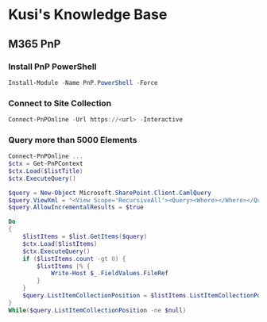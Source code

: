 # Kusi's Knowledge Base

## M365 PnP

### Install PnP PowerShell

```powershell
Install-Module -Name PnP.PowerShell -Force
```

### Connect to Site Collection

```powershell
Connect-PnPOnline -Url https://<url> -Interactive
```

### Query more than 5000 Elements

```powershell
Connect-PnPOnline ...
$ctx = Get-PnPContext
$ctx.Load($listTitle)
$ctx.ExecuteQuery()

$query = New-Object Microsoft.SharePoint.Client.CamlQuery
$query.ViewXml = "<View Scope='RecursiveAll'><Query><Where></Where></Query><RowLimit Paged='TRUE'>500</RowLimit></View>"
$query.AllowIncrementalResults = $true

Do
{
    $listItems = $list.GetItems($query)
    $ctx.Load($listItems)
    $ctx.ExecuteQuery()
    if ($listItems.count -gt 0) {
        $listItems |% {
            Write-Host $_.FieldValues.FileRef 
        }
    }
    $query.ListItemCollectionPosition = $listItems.ListItemCollectionPosition			
}
While($query.ListItemCollectionPosition -ne $null)
```
